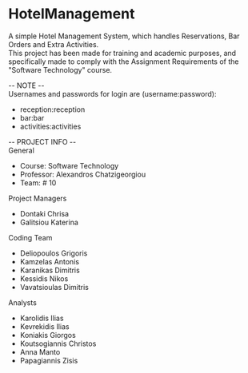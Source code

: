 # HotelManagement
A simple Hotel Management System, which handles Reservations, Bar Orders and Extra Activities.  
This project has been made for training and academic purposes, and specifically made  to comply with the Assignment Requirements of the "Software Technology" course.  

-- NOTE --  
Usernames and passwords for login are (username:password):  
*  reception:reception  
*  bar:bar  
*  activities:activities  

-- PROJECT INFO --  
General
*  Course: Software Technology
*  Professor: Alexandros Chatzigeorgiou
*  Team: # 10

Project Managers
*  Dontaki Chrisa
*  Galitsiou Katerina

Coding Team  
*  Deliopoulos Grigoris  
*  Kamzelas Antonis  
*  Karanikas Dimitris  
*  Kessidis Nikos  
*  Vavatsioulas Dimitris 

Analysts  
*  Karolidis Ilias
*  Kevrekidis Ilias
*  Koniakis Giorgos
*  Koutsogiannis Christos
*  Anna Manto
*  Papagiannis Zisis
